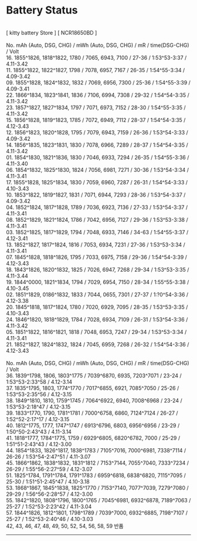 # Battery Status
<br>[ kitty battery Store ] [ NCR18650BD ]
<br>
<br>No. mAh (Auto, DSG, CHG) / mWh (Auto, DSG, CHG) / mR / time(DSG-CHG) / Volt
<br>16.  1855^1826, 1818^1822, 1780 / 7065, 6943, 7100 / 27-36 / 1:53^53-3:37 / 4.11-3.42
<br>11.  1855^1822, 1822^1827, 1798 / 7078, 6957, 7167 / 26-35 / 1:54^55-3:34 / 4.09-3.42
<br>09.  1855^1828, 1824^1832, 1832 / 7069, 6956, 7300 / 25-36 / 1:54^55-3:39 / 4.09-3.41
<br>22.  1866^1834, 1823^1841, 1836 / 7106, 6994, 7308 / 29-32 / 1:54^54-3:35 / 4.11-3.42
<br>23.  1857^1827, 1827^1834, 1797 / 7071, 6973, 7152 / 28-30 / 1:54^55-3:35 / 4.11-3.42
<br>15.  1856^1828, 1819^1823, 1785 / 7072, 6949, 7112 / 28-37 / 1:54^54-3:35 / 4.12-3.43
<br>12.  1856^1823, 1820^1828, 1795 / 7079, 6943, 7159 / 26-36 / 1:53^54-3:33 / 4.09-3.42
<br>14.  1856^1835, 1823^1831, 1830 / 7078, 6966, 7289 / 28-37 / 1:54^54-3:35 / 4.11-3.42
<br>01.  1854^1830, 1821^1836, 1830 / 7046, 6933, 7294 / 26-35 / 1:54^55-3:36 / 4.11-3.40
<br>06.  1854^1832, 1825^1830, 1824 / 7056, 6981, 7271 / 30-36 / 1:53^54-3:34 / 4.11-3.41
<br>17.  1855^1828, 1825^1834, 1830 / 7059, 6960, 7287 / 26-31 / 1:54^54-3:33 / 4.10-3.43
<br>10.  1853^1822, 1819^1827, 1831 / 7071, 6944, 7293 / 28-36 / 1:53^54-3:37 / 4.09-3.42
<br>04.  1852^1824, 1817^1828, 1789 / 7036, 6923, 7136 / 27-33 / 1:53^54-3:37 / 4.11-3.41
<br>08.  1852^1829, 1821^1824, 1786 / 7042, 6956, 7127 / 29-36 / 1:53^53-3:38 / 4.11-3.41
<br>03.  1852^1825, 1817^1829, 1794 / 7048, 6933, 7146 / 34-63 / 1:54^55-3:37 / 4.12-3.41
<br>13.  1852^1827, 1817^1824, 1816 / 7053, 6934, 7231 / 27-36 / 1:53^53-3:34 / 4.11-3.41
<br>07.  1845^1828, 1818^1826, 1795 / 7033, 6975, 7158 / 29-36 / 1:54^54-3:39 / 4.12-3.43
<br>18.  1843^1826, 1820^1832, 1825 / 7026, 6947, 7268 / 29-34 / 1:53^53-3:35 / 4.11-3.44
<br>19.  1844^0000, 1821^1834, 1794 / 7029, 6954, 7150 / 28-34 / 1:55^55-3:38 / 4.10-3.45
<br>02.  1851^1829, 0186^1832, 1833 / 7044, 0655, 7301 / 27-37 / 1:?0^54-3:36 / 4.12-3.38
<br>20.  1845^1818, 1817^1824, 1780 / 7020, 6929, 7095 / 28-35 / 1:53^53-3:35 / 4.10-3.43
<br>24.  1846^1820, 1818^1829, 1784 / 7028, 6934, 7109 / 26-31 / 1:53^54-3:36 / 4.11-3.42
<br>05.  1851^1822, 1816^1821, 1818 / 7048, 6953, 7247 / 29-34 / 1:53^53-3:34 / 4.11-3.41
<br>21.  1852^1827, 1824^1832, 1824 / 7045, 6959, 7268 / 26-32 / 1:54^54-3:36 / 4.12-3.43
<br>
<br>No. mAh (Auto, DSG, CHG) / mWh (Auto, DSG, CHG) / mR / time(DSG-CHG) / Volt
<br>36.  1839^1798, 1806, 1803^1775 / 7039^6870, 6935, 7203^7071 / 23-24 / 1:53^53-2:33^58 / 4.12-3.14
<br>37.  1835^1795, 1803, 1774^1770 / 7017^6855, 6921, 7085^7050 / 25-26 / 1:53^53-2:35^56 / 4.12-3.15
<br>38.  1849^1810, 1810, 1759^1745 / 7064^6922, 6940, 7008^6968 / 23-24 / 1:53^53-2:18^47 / 4.12-3.15
<br>39.  1833^1770, 1790, 1781^1781 / 7000^6758, 6860, 7124^7124 / 26-27 / 1:52^52-2:17^17 / 4.12-3.15
<br>40.  1812^1775, 1777, 1747^1747 / 6913^6796, 6803, 6956^6956 / 23-29 / 1:50^50-2:43^43 / 4.11-3.14
<br>41.  1818^1777, 1784^1775, 1759 / 6929^6805, 6820^6782, 7000 / 25-29 / 1:51^51-2:43^43 / 4.12-3.00
<br>44.  1854^1833, 1826^1817, 1838^1783 / 7105^7016, 7000^6981, 7338^7114 / 26-26 / 1:53^54-2:47^51 / 4.11-3.07
<br>45.  1866^1862, 1838^1832, 1831^1812 / 7153^7144, 7055^7040, 7333^7234 / 26-29 / 1:55^56-2:27^59 / 4.12-3.07
<br>51.  1825^1784, 1791^1784, 1791^1783 / 6959^6818, 6838^6820, 7115^7095 / 25-30 / 1:51^51-2:45^47 / 4.10-3.18
<br>53.  1868^1867, 1845^1838, 1825^1770 / 7153^7140, 7077^7039, 7279^7080 / 29-29 / 1:56^56-2:28^57 / 4.12-3.00
<br>55.  1842^1820, 1808^1796, 1800^1765 / 7045^6981, 6932^6878, 7189^7063 / 25-27 / 1:52^53-2:23^42 / 4.11-3.04
<br>57.  1844^1826, 1812^1801, 1798^1789 / 7039^7000, 6932^6885, 7198^7107 / 25-27 / 1:52^53-2:40^46 / 4.10-3.03
<br>42, 43, 46, 47, 48, 49, 50, 52, 54, 56, 58, 59 반품
<br><hr>
